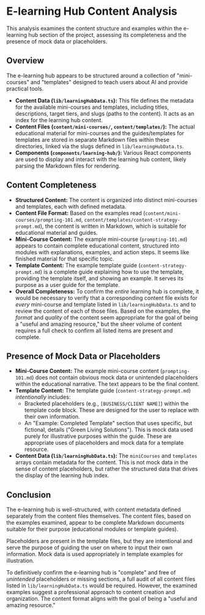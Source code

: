# E-learning Hub Content Analysis

This analysis examines the content structure and examples within the e-learning hub section of the project, assessing its completeness and the presence of mock data or placeholders.

## Overview

The e-learning hub appears to be structured around a collection of "mini-courses" and "templates" designed to teach users about AI and provide practical tools.

-   **Content Data (`lib/learningHubData.ts`):** This file defines the metadata for the available mini-courses and templates, including titles, descriptions, target tiers, and slugs (paths to the content). It acts as an index for the learning hub content.
-   **Content Files (`content/mini-courses/`, `content/templates/`):** The actual educational material for mini-courses and the guides/templates for templates are stored in separate Markdown files within these directories, linked via the slugs defined in `lib/learningHubData.ts`.
-   **Components (`components/learning-hub/`):** Various React components are used to display and interact with the learning hub content, likely parsing the Markdown files for rendering.

## Content Completeness

-   **Structured Content:** The content is organized into distinct mini-courses and templates, each with defined metadata.
-   **Content File Format:** Based on the examples read (`content/mini-courses/prompting-101.md`, `content/templates/content-strategy-prompt.md`), the content is written in Markdown, which is suitable for educational material and guides.
-   **Mini-Course Content:** The example mini-course (`prompting-101.md`) appears to contain complete educational content, structured into modules with explanations, examples, and action steps. It seems like finished material for that specific topic.
-   **Template Content:** The example template guide (`content-strategy-prompt.md`) is a complete guide explaining how to use the template, providing the template itself, and showing an example. It serves its purpose as a user guide for the template.
-   **Overall Completeness:** To confirm the *entire* learning hub is complete, it would be necessary to verify that a corresponding content file exists for *every* mini-course and template listed in `lib/learningHubData.ts` and to review the content of each of those files. Based on the examples, the *format* and *quality* of the content seem appropriate for the goal of being a "useful and amazing resource," but the sheer volume of content requires a full check to confirm all listed items are present and complete.

## Presence of Mock Data or Placeholders

-   **Mini-Course Content:** The example mini-course content (`prompting-101.md`) does not contain obvious mock data or unintended placeholders within the educational narrative. The text appears to be the final content.
-   **Template Content:** The template guide (`content-strategy-prompt.md`) *intentionally* includes:
    -   Bracketed placeholders (e.g., `[BUSINESS/CLIENT NAME]`) within the template code block. These are designed for the user to replace with their own information.
    -   An "Example: Completed Template" section that uses specific, but fictional, details ("Green Living Solutions"). This is mock data used purely for illustrative purposes within the guide.
    These are appropriate uses of placeholders and mock data for a template resource.
-   **Content Data (`lib/learningHubData.ts`):** The `miniCourses` and `templates` arrays contain metadata for the content. This is not mock data in the sense of content placeholders, but rather the structured data that drives the display of the learning hub index.

## Conclusion

The e-learning hub is well-structured, with content metadata defined separately from the content files themselves. The content files, based on the examples examined, appear to be complete Markdown documents suitable for their purpose (educational modules or template guides).

Placeholders are present in the template files, but they are intentional and serve the purpose of guiding the user on where to input their own information. Mock data is used appropriately in template examples for illustration.

To definitively confirm the e-learning hub is "complete" and free of *unintended* placeholders or missing sections, a full audit of all content files listed in `lib/learningHubData.ts` would be required. However, the examined examples suggest a professional approach to content creation and organization. The content format aligns with the goal of being a "useful and amazing resource."
